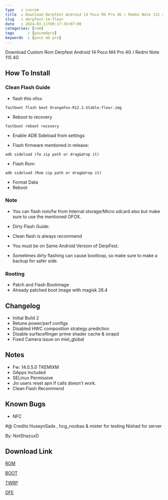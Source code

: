 ```yaml
---
type   : cusrom
title  : Download Derpfest Android 14 Poco M4 Pro 4G / Redmi Note 11S 4G
slug   : derpfest-14-fleur
date   : 2024-03-11T09:17:35+07:00
categories: [rom]
tags      : [pocom4pro]
keywords  : [poco m4 pro]
---
```


Download Custom Rom Derpfest Android 14 Poco M4 Pro 4G / Redmi Note 11S 4G

## How To Install
### Clean Flash Guide
- flash this ofox:

``fastboot flash boot OrangeFox-R12.1-Stable-fleur.img``

- Reboot to recovery 

``fastboot reboot recovery``

- Enable ADB Sideload from settings

- Flash firmware mentioned in release:

```adb sideload (fw zip path or drag&drop it)```

- Flash Rom:

```adb sideload (Rom zip path or drag&drop it)```

- Format Data
- Reboot

### Note
- You can flash rom/fw from Internal storage/Micro sdcard also but make sure to use the mentioned OFOX.

- Dirty Flash Guide:

- Clean flash is always recommend

- You must be on Same Android Version of DerpFest.

- Sometimes dirty flashing can cause bootloop, so make sure to make a backup for safer side.


### Rooting
- Patch and Flash Bootimage 
- Already patched boot image with magisk 26.4


## Changelog
- Initial Build 2
- Retune power/perf configs
- Disabled HWC composition strategy prediction
- Disable surfaceflinger prime shader cache & iorapd
- Fixed Camera issue on miel_global


## Notes
- Fw: 14.0.5.0 TKEMIXM
- GApps Included
- SELinux Permissive
- Jio users reset apn if calls doesn't work.
- Clean Flash Recommend

## Known Bugs
- NFC

#@ Credits
HuseynSadx , hcg_noobas & mister for testing
 Nishad for server

By: NotShazuxD

## Download Link
[ROM ](https://github.com/shazu-xd/releases/releases/download/Derp07022024/DerpFest-14-Official-Stable-fleur-20240206.zip)

[BOOT](https://github.com/shazu-xd/releases/releases/download/Derpfest/Boot.img)

[TWRP](https://github.com/shazu-xd/releases/releases/download/dev/twrp-3.7.0_12-3-fleur.img)

[DFE](https://t.me/gabutuniverse/408)
